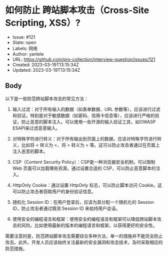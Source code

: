 # 如何防止 跨站脚本攻击（Cross-Site Scripting, XSS）?

- Issue: #121
- State: open
- Labels: 网络
- Author: yanlele
- URL: https://github.com/pro-collection/interview-question/issues/121
- Created: 2023-03-19T13:15:34Z
- Updated: 2023-03-19T13:15:34Z

## Body

以下是一些防范跨站脚本攻击的常见方法：

1. 输入过滤：对于所有输入的数据（如表单数据、URL 参数等），应该进行过滤和验证。特别是对于敏感数据（如密码、信用卡信息等），应该进行严格的验证，防止恶意的脚本注入。可以使用一些开源的输入验证工具，如OWASP ESAPI来过滤恶意输入。

2. 对特殊字符进行转义：对于所有输出到页面上的数据，应该对特殊字符进行转义，比如将 < 转义为 <、将 > 转义为 > 等。这可以防止攻击者通过在页面上注入恶意的脚本。

3. CSP（Content Security Policy）：CSP是一种浏览器安全机制，可以限制 Web 页面可以加载哪些资源。通过设置合适的 CSP，可以防止恶意脚本的注入。

4. HttpOnly Cookie：通过设置 HttpOnly 标志，可以防止脚本访问 Cookie。这可以防止攻击者窃取用户的身份验证信息。

5. 随机化 Session ID：在用户登录后，应该为其分配一个随机化的 Session ID，防止攻击者通过猜测 Session ID 来劫持用户会话。

6. 使用安全的编程语言和框架：使用安全的编程语言和框架可以降低跨站脚本攻击的风险。比如使用最新的版本的编程语言和框架，以获得更好的安全性。

需要注意的是，防范跨站脚本攻击需要综合多种方法，单一的措施并不能完全防止攻击。此外，开发人员应该始终关注最新的安全漏洞和攻击技术，及时采取相应的防范措施。
